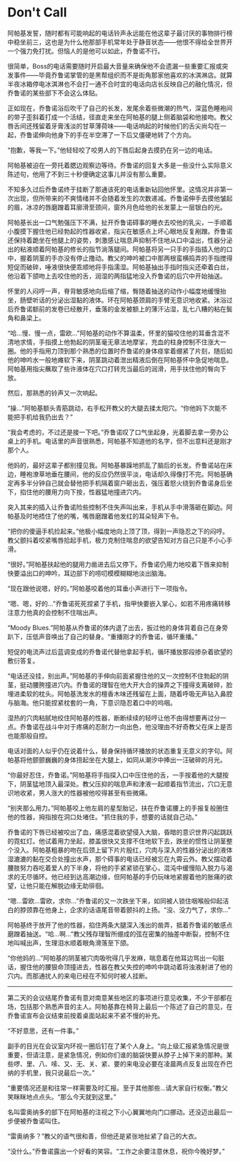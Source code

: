 # Don't Call


阿帕基发誓，随时都有可能响起的电话铃声永远能在他这辈子最讨厌的事物排行榜中稳坐前三，这也是为什么他那部手机常年处于静音状态——他恨不得给全世界开一个强力免打扰。但恼人的是他可以如此，乔鲁诺不行。

很简单，Boss的电话需要随时开启最大音量来确保他不会遗漏一些重要汇报或突发事件——毕竟乔鲁诺掌管的是黑帮组织而不是街角那家他喜欢的冰淇淋店。就算半夜冰箱停电冰淇淋也不会打一通不合时宜的电话向店长反映自己的融化情况，但乔鲁诺的某些部下不会这么体贴。

正如现在，乔鲁诺浴后吹干了自己的长发，发尾余着些微潮的热气，深蓝色睡袍间的带子歪斜着打成一个活结，径直走来坐在阿帕基的腿上侧着脑袋和他接吻。教父唇舌间还残留着牙膏浅淡的甘草薄荷味——电话响起的时候他们的舌尖尚勾在一起，乔鲁诺伸向他身下的手在半空滞了一下后又僵硬地转了个方向。

“抱歉，等我一下。”他轻轻咬了咬男人的下唇后起身去摸扔在另一边的电话。

阿帕基被迫在一旁托着腮边观察边等待。乔鲁诺的回复大多是一些没什么实际意义陈述句，他用了不到三十秒便确定这事儿并没有那么重要。

不知多久过后乔鲁诺终于挂断了那通该死的电话重新钻回他怀里。这情况并非第一次出现，但所带来的不爽情绪并不会随着发生的次数递减。乔鲁诺伸手去摸他皱起的眉，冰凉的唇磨蹭着耳廓滑至颈间，窗外月色给他的长发蒙上一层银白的光。

阿帕基长出一口气勉强压下不满，扯开乔鲁诺碍事的睡衣去咬他的乳尖，一手顺着小腹摸下握住他已经勃起的性器收紧，指尖在敏感点上坏心眼地反复剐蹭。乔鲁诺还保持着跪坐在他腿上的姿势，刺激感让喘息声抑制不住地从口中溢出，性器分泌出的粘液顺着阿帕基的修长的指节淌落腿间。阿帕基将另一只手的手指插入他的口中，握着阴茎的手亦没有停止撸动。教父的呻吟被口中那两根蛮横捣弄的手指搅得短促而破碎，唾液很快便乖顺地将手指濡湿。阿帕基抽出手指时指尖还牵着白丝，他沿着下颌吻上去咬住他的舌，润湿的两指猛地没入乔鲁诺的后穴中开始抽送。

怀里的人闷哼一声，脊背敏感地向后缩了缩，臀随着抽送的动作小幅度地缓慢抬坐，肠壁听话的分泌出湿黏的液体。环在阿帕基颈肩的手臂无意识地收紧。沐浴过后乔鲁诺额前的发卷已经散开，垂落的金发被额上的薄汗沾湿，乱七八糟的粘在鬓角和鼻梁上。

“哈...慢、慢一点，雷欧...”阿帕基的动作不算温柔，怀里的猫咬住他的耳垂含混不清地求情，手指摸上他勃起的阴茎毫无章法地摩挲，充血的柱身控制不住涨大一圈。他的手指用力顶到那个熟悉的位置时乔鲁诺的身体痉挛着绷紧了片刻，随后如他的呻吟水一般地瘫软下来，阴茎跳动着泄出精液后倒在阿帕基怀中急促地喘息。阿帕基用指尖蘸取了些许液体在穴口打转充当最后的润滑，用手扶住他的臀向下放。

然后，那熟悉的铃声又一次响起。

“操...”阿帕基额头青筋跳动，右手松开教父的大腿去揉太阳穴。“你他妈下次能不能把手机给我扔出去？”

“我会考虑的，不过还是接一下吧。”乔鲁诺叹了口气坐起身，光着脚去拿一旁办公桌上的手机。电话里的声音很熟悉，阿帕基不知道他的名字，但不出意料还是刚才那个人。

他妈的，最好这辈子都别撞见我。阿帕基暴躁地抓乱了脑后的长发。乔鲁诺站在床边，睡袍潦草地垂在腰间，他的反应仍然很平淡，电话却久得像打不完。阿帕基确定再多半分钟自己就会替他把手机隔着窗户砸出去，强压着怒火绕到乔鲁诺身后坐下，掐住他的腰用力向下按，性器猛地撞进穴内。

突入其来的插入让乔鲁诺险些控制不住失声叫出来，手机从手中滑落砸在脚边。阿帕基及时地捂住了他的嘴，嘴唇磨蹭着他发红的耳朵轻声下令。

“把你的傻逼手机捡起来。”他极小幅度地向上顶了顶，得到一声隐忍之下的闷哼。教父颤抖着咬紧嘴唇拾起手机，极力克制住喘息的欲望告知对方自己只是不小心手滑。

“很好。”阿帕基扶起他的腿用力凿进去后又停下。乔鲁诺仍用力地咬着下唇来抑制快要溢出口的呻吟，耳边部下的唠叨模模糊糊地淡出脑海。

“现在跟他说嗯，好的。”阿帕基咬着他的耳垂小声进行下一项指令。

“嗯、嗯，好的...”乔鲁诺死死捏紧了手机，指甲快要嵌入掌心，如若不用疼痛转移注意力他真的会控制不住喘出声。

“Moody Blues.”阿帕基从乔鲁诺的体内退了出去，扳过他的身体背着自己在身旁趴下，压低声音唤出了自己的替身。“重播刚才的乔鲁诺，循环重播。”

短促的电流声过后蓝调变成的乔鲁诺代替他拿起手机，循环播放那段掺杂着欲望的敷衍答复。

“电话还没挂，别出声。”阿帕基的手伸向前面紧握住他的又一次控制不住勃起的阴茎，挺动腰胯撞进穴内。乔鲁诺的理智在他大开大合的操弄之下撞得支离破碎，脸埋进柔软的枕头。阿帕基洗发水的檀香木味还残留在上面，随着呼吸无声钻入鼻腔与脑海。他只能捏紧枕套的一角，下意识隐忍着口中的呜咽。

湿热的穴肉粘腻地绞住阿帕基的性器，断断续续的轻哼让他不由得想要再过分一点。乔鲁诺在战斗中对于疼痛的忍耐力一向出色，他没理由不好奇教父在床上是否也能那般自控。

电话对面的人似乎仍在说着什么，替身保持循环播放的状态重复无意义的字句。阿帕基将他颤颤巍巍的身体捞起坐在大腿上，如同从潮汐中捧出一汪破碎的月光。

“你最好忍住，乔鲁诺。”阿帕基将手指探入口中压住他的舌，一手按着他的大腿按下，阴茎猛地顶入最深处。教父压抑的喘息声和津液一起顺着指节流出，穴口无意识地收紧，男人涨大的性器被他咬得甚至有些微痛。

“别夹那么用力。”阿帕基咬上他左肩的星型胎记，扶在乔鲁诺腰上的手报复般圈住他的性器，拇指按在洞口处堵住。“抓住我的手，想要的话就自己动。”

乔鲁诺的下唇已经被咬出了血，痛感混着欲望侵入大脑，昏暗的意识世界闪起跳跃的霓虹灯。他试着用力坐起，膝盖很快又支撑不住地软下去，跌坐的惯性让阴茎整个没入。阿帕基粗暴的吻在后颈上留下片片殷红，穴肉与深入的性器分泌出的液体湿漉漉的黏在交合处撞出水声，那个碍事的电话已经被忘在九霄云外。教父摆动着腰肢努力吞吃着爱人的下半身，将他的手紧紧锁在掌心，混沌中缓慢陷入脱力与渴求的无尽循环。他已经到达高潮边缘，但阿帕基的手仍玩味地紧握着他的胀痛的欲望，让他只能在解脱边缘无助徘徊。

“嗯...雷欧...雷欧，求你...”乔鲁诺的又一次跌坐下来，如同被人锁住咽喉般仰起洁白的脖颈靠在他身上，企求的话语尾音带着颤抖的上扬。“没、没力气了，求你...”

阿帕基终于放开了他的性器，掐住两条大腿深入浅出的凿弄，抵着乔鲁诺的敏感点磨蹭着抽送。“哈...啊...”教父残存理智所绷成的弦在密集的抽差中断裂，控制不住地叫喊出声，生理泪水顺着眼角滑落至下颌。

“你他妈的...”阿帕基的阴茎被穴肉吸吮得几乎发麻，喘息着在他耳边骂出一句脏话，握住他的腰狠命顶撞进去，性器在教父失控的呻吟中跳动着将浊液射进了他的穴内。而那通扰人的来电已经在不知何时被人挂断。

------

第二天的会议结尾乔鲁诺有意对南意某些地区的事项进行意见收集，不少干部都在场，包括那个熟悉声音的主人。阿帕基靠在椅背上最后一个陈述了自己的意见，在乔鲁诺宣布会议结束前按着桌面站起来不紧不慢的补充。

“不好意思，还有一件事。”

副手的目光在会议室内环视一圈后钉在了某个人身上。“向上级汇报紧急情况是很重要，但请注意，是紧急情况，例如你们谁的脑袋快要从脖子上掉下来的那种。某些啰、里、八、嗦、又、无、关、紧、要的来电没必要在凌晨两点反复出现在乔巴纳的手机里，我只说最后一次。”

“重要情况还是和往常一样需要及时汇报。至于其他那些...请大家自行权衡。”教父笑眯眯地点点头。“那么今天就到这里。”

名叫雷奥纳多的部下在阿帕基的注视之下小心翼翼地向门口挪动。还没迈出最后一步便被乔鲁诺叫住。

“雷奥纳多？”教父的语气很和善，但他还是紧张地扯紧了自己的大衣。

“没什么。”乔鲁诺露出一个好看的笑容。“工作之余要注意休息，祝你今晚好梦。”





